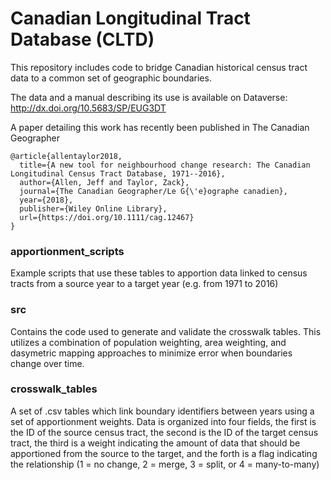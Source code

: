 # Canadian Longitudinal Tract Database (CLTD)

This repository includes code to bridge Canadian historical census tract data to a common set of geographic boundaries.

The data and a manual describing its use is available on Dataverse: http://dx.doi.org/10.5683/SP/EUG3DT

A paper detailing this work has recently been published in The Canadian Geographer

```
@article{allentaylor2018,
  title={A new tool for neighbourhood change research: The Canadian Longitudinal Census Tract Database, 1971--2016},
  author={Allen, Jeff and Taylor, Zack},
  journal={The Canadian Geographer/Le G{\'e}ographe canadien},
  year={2018},
  publisher={Wiley Online Library},
  url={https://doi.org/10.1111/cag.12467}
}
```


### apportionment_scripts

Example scripts that use these tables to apportion data linked to census tracts from a source year to a target year (e.g. from 1971 to 2016)

### src

Contains the code used to generate and validate the crosswalk tables. This utilizes a combination of population weighting, area weighting, and dasymetric mapping approaches to minimize error when boundaries change over time.

### crosswalk_tables

A set of .csv tables which link boundary identifiers between years using a set of apportionment weights. Data is organized into four fields, the first is the ID of the source census tract, the second is the ID of the target census tract, the third is a weight indicating the amount of data that should be apportioned from the source to the target, and the forth is a flag indicating the relationship (1 = no change, 2 = merge, 3 = split, or 4 = many-to-many)

